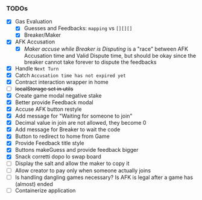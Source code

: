 
### TODOs
   - [x] Gas Evaluation
      - [x] Guesses and Feedbacks: ```mapping``` vs ```[][][]```
      - [x] Breaker/Maker
   - [x] AFK Accusation
      - [x] *Maker accuse while Breaker is Disputing* is a "race" between AFK Accusation time and Valid Dispute time, but should be okay since the breaker cannot take forever to dispute the feedbacks
   - [x] Handle `Next Turn`
   - [x] Catch `Accusation time has not expired yet`
   - [x] Contract interaction wrapper in home
   - [ ] ~~localStorage set in utils~~
   - [x] Create game modal negative stake
   - [x] Better provide Feedback modal
   - [x] Accuse AFK button restyle
   - [x] Add message for "Waiting for someone to join"
   - [x] Decimal value in join are not allowed, they become 0
   - [x] Add message for Breaker to wait the code
   - [x] Button to redirect to home from Game
   - [x] Provide Feedback title style
   - [x] Buttons makeGuess and provide feedback bigger
   - [x] Snack corretti dopo lo swap board
   - [ ] Display the salt and allow the maker to copy it
   - [ ] Allow creator to pay only when someone actually joins
   - [ ] Is handling dangling games necessary? Is AFK is legal after a game has (almost) ended
   - [ ] Containerize application